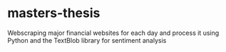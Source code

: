 # masters-thesis
Webscraping major financial websites for each day and process it using Python and the TextBlob library for sentiment analysis
